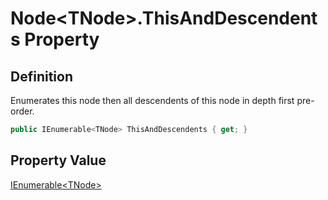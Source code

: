 # Node&lt;TNode&gt;.ThisAndDescendents Property
## Definition

Enumerates this node then all descendents of this node in depth first pre-order.

```c#
public IEnumerable<TNode> ThisAndDescendents { get; }
```

## Property Value

[IEnumerable&lt;TNode&gt;](https://learn.microsoft.com/en-gb/dotnet/api/System.Collections.Generic.IEnumerable-1)
